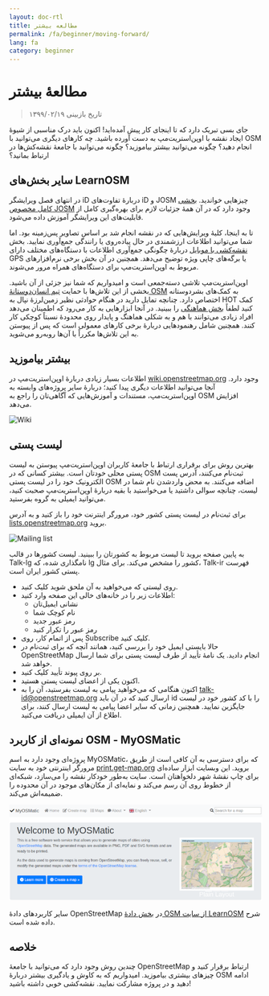 ```yaml
---
layout: doc-rtl
title: مطالعه بیشتر
permalink: /fa/beginner/moving-forward/
lang: fa
category: beginner
---
```


مطالعهٔ بیشتر
===============

> تاریخ بازبینی ۱۳۹۹/۰۲/۱۹  

جای بسی تبریک دارد که تا اینجای کار پیش آمده‌اید! اکنون باید درک مناسبی از شیوهٔ ایجاد نقشه با اوپن‌استریت‌مپ به دست آورده باشید. چه کارهای دیگری می‌توانید با OSM انجام دهید؟ چگونه می‌توانید بیشتر بیاموزید؟ چگونه می‌توانید با جامعهٔ نقشه‌کش‌ها در ارتباط بمانید؟  

سایر بخش‌های LearnOSM
---------------------------

در انتهای فصل ویرایشگر iD دربارهٔ تفاوت‌های iD و JOSM چیزهایی خواندید. [بخشی کامل مخصوص JOSM](/fa/josm/) وجود دارد که در آن همهٔ جزئیات لازم برای بهره‌گیری کامل از قابلیت‌های این ویرایشگر آموزش داده می‌شود.  

 تا به اینجا، کلیهٔ ویرایش‌هایی که در نقشه انجام شد بر اساس تصاویر پس‌زمینه بود. اما شما می‌توانید اطلاعات ارزشمندی در حال پیاده‌روی یا رانندگی جمع‌آوری نمایید. بخش [نقشه‌کشی با موبایل](/fa/mobile-mapping/) دربارهٔ چگونگی جمع‌آوری اطلاعات با دستگاه‌های مختلف دارای GPS یا برگه‌های چاپی ویژه توضیح می‌دهد. همچنین در آن بخش برخی نرم‌افزارهای مربوط به اوپن‌استریت‌مپ برای دستگاه‌های همراه مرور می‌شوند.  

اوپن‌استریت‌مپ تلاشی دسته‌جمعی است و امیدواریم که شما نیز جزئی از آن باشید. بخشی از این تلاش‌ها با حمایت [تیم انسان‌دوستانهٔ OSM](http://hotosm.org) به کمک‌های بشردوستانه اختصاص دارد. چنانچه تمایل دارید در هنگام حوادثی نظیر زمین‌لرزهٔ نپال به HOT کمک کنید لطفاً [بخش هماهنگی](/fa/coordination/) را ببینید. در آنجا ابزارهایی به کار می‌رود که اطمینان می‌دهد افراد زیادی می‌توانند با هم و به شکلی هماهنگ و پایدار روی محدودهٔ نسبتاً کوچکی کار کنند. همچنین شامل رهنمودهایی دربارهٔ برخی کارهای معمولی است که پس از پیوستن به این تلاش‌ها مکرراً با آن‌ها روبه‌رو می‌شوید.  


بیشتر بیاموزید
----------

اطلاعات بسیار زیادی دربارهٔ اوپن‌استریت‌مپ در [wiki.openstreetmap.org](http://wiki.openstreetmap.org/) وجود دارد. آنجا می‌توانید اطلاعات دیگری پیدا کنید؛ دربارهٔ سایر پروژه‌های وابسته به اوپن‌استریت‌مپ، مستندات و آموزش‌هایی که آگاهی‌تان را راجع به OSM افزایش می‌دهد.  

![Wiki][]

<!-- also more info on this site once it is prepared -->

لیست پستی
------------

بهترین روش برای برقراری ارتباط با جامعهٔ کاربران اوپن‌استریت‌مپ پیوستن به لیست پستی محلی خودتان است. بیشتر کسانی که در OSM ثبت‌نام می‌کنند، آدرس پست الکترونیک خود را در لیست پستی OSM اضافه می‌کنند. به محض واردشدن نام شما در لیست، چنانچه سوالی داشتید یا می‌خواستید با بقیه دربارهٔ اوپن‌استریت‌مپ صحبت کنید، می‌توانید ایمیلی به گروه بفرستید.  

برای ثبت‌نام در لیست پستی کشور خود، مرورگر اینترنت خود را باز کنید و به آدرس [lists.openstreetmap.org](http://lists.openstreetmap.org/) بروید.  

![Mailing list][]

به پایین صفحه بروید تا لیست مربوط به کشورتان را ببینید. لیست کشورها در قالب Talk-lg نامگذاری شده، که lg کشور را مشخص می‌کند. برای مثال، Talk-ir فهرست پستی کشور ایران است.  

- روی لیستی که می‌خواهید به آن ملحق شوید کلیک کنید.  
- اطلاعات زیر را در خانه‌های خالی این صفحه وارد کنید:  
    + نشانی ایمیل‌تان  
    + نام کوچک شما  
    + رمز عبور جدید  
    + رمز عبور را تکرار کنید  
- پس از اتمام کار، روی Subscribe کلیک کنید.
- حالا بایستی ایمیل خود را بررسی کنید، همانند آنچه که برای ثبت‌نام در OpenStreetMap انجام دادید. یک نامهٔ تأیید از طرف لیست پستی برای شما ارسال خواهد شد.  
- بر روی پیوند تأیید کلیک کنید.  
- اکنون یکی از اعضای لیست پستی هستید.  
- اکنون هنگامی که می‌خواهید پیامی به لیست بفرستید، آن را به [talk-id@openstreetmap.org](mailto:talk-id@openstreetmap.org) ارسال کنید که در آن باید id را با کد کشور خود در لیست جایگزین نمایید. همچنین زمانی که سایر اعضا پیامی به لیست ارسال کنند، برای اطلاع از آن ایمیلی دریافت می‌کنید.  


نمونه‌ای از کاربرد OSM‏ - MyOSMatic
----------

پروژه‌ای وجود دارد به اسم MyOSMatic، که برای دسترسی به آن کافی است از طریق مرورگر اینترنتی خود به سایت [print.get-map.org](https://print.get-map.org/) بروید. این وبسایت ابزار ساده‌ای برای چاپ نقشهٔ شهر دلخواهتان است. سایت به‌طور خودکار نقشه را می‌سازد، شبکه‌ای از خطوط روی آن رسم می‌کند و نمایه‌ای از مکان‌های موجود در آن محدوده را ضمیمه‌اش می‌کند.

![MyOSMatic][]


سایر کاربردهای دادهٔ OpenStreetMap در [بخش دادهٔ OSM از سایت LearnOSM](/fa/osm-data/) شرح داده شده است.


خلاصه
-------

چندین روش وجود دارد که می‌توانید با جامعهٔ OpenStreetMap ارتباط برقرار کنید و چیزهای بیشتری بیاموزید. امیدواریم که به کاوش و یادگیری بیشتر دربارهٔ OSM ادامه دهید و در پروژه مشارکت نمایید. نقشه‌کشی خوبی داشته باشید!


[MyOSMatic]: /images/beginner/myosmatic-homepage.png
[Wiki]: /images/beginner/osm-wiki.png
[Mailing list]: /images/beginner/osm-mailing-lists.png